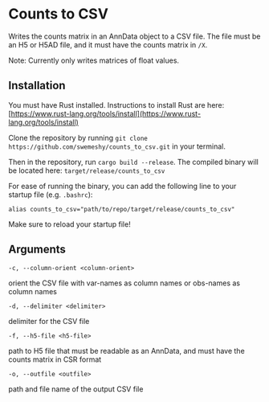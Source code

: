 # Counts to CSV

Writes the counts matrix in an AnnData object to a CSV file. The file must be an H5 or H5AD file, and it must have the counts matrix in `/X`.

Note: Currently only writes matrices of float values.

## Installation

You must have Rust installed. Instructions to install Rust are here: [https://www.rust-lang.org/tools/install](https://www.rust-lang.org/tools/install)

Clone the repository by running `git clone https://github.com/swemeshy/counts_to_csv.git` in your terminal.

Then in the repository, run `cargo build --release`. The compiled binary will be located here: `target/release/counts_to_csv`

For ease of running the binary, you can add the following line to your startup file (e.g. `.bashrc`):

`alias counts_to_csv="path/to/repo/target/release/counts_to_csv"`

Make sure to reload your startup file!

## Arguments

`-c, --column-orient <column-orient>`

orient the CSV file with var-names as column names or obs-names as column names

`-d, --delimiter <delimiter>`

delimiter for the CSV file

`-f, --h5-file <h5-file>`

path to H5 file that must be readable as an AnnData, and must have the counts matrix in CSR format

`-o, --outfile <outfile>`

path and file name of the output CSV file

